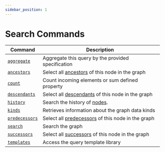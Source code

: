 ```yaml
---
sidebar_position: 1
---
```


# Search Commands

| Command                             | Description                                                                                                        |
| ----------------------------------- | ------------------------------------------------------------------------------------------------------------------ |
| [`aggregate`](./aggregate.md)       | Aggregate this query by the provided specification                                                                 |
| [`ancestors`](./ancestors.md)       | Select all [ancestors](../../../concepts/asset-inventory-graph/index.md#ancestors) of this node in the graph       |
| [`count`](./count.md)               | Count incoming elements or sum defined property                                                                    |
| [`descendants`](./descendants.md)   | Select all [descendants](../../../concepts/asset-inventory-graph/index.md#descendants) of this node in the graph   |
| [`history`](./history.md)           | Search the history of [nodes](../../../concepts/asset-inventory-graph/index.md#nodes).                             |
| [`kinds`](./kinds.md)               | Retrieves information about the graph data kinds                                                                   |
| [`predecessors`](./predecessors.md) | Select all [predecessors](../../../concepts/asset-inventory-graph/index.md#predecessors) of this node in the graph |
| [`search`](./search.md)             | Search the graph                                                                                                   |
| [`successors`](./successors.md)     | Select all [successors](../../../concepts/asset-inventory-graph/index.md#successors) of this node in the graph     |
| [`templates`](./templates/index.md) | Access the query template library                                                                                  |
